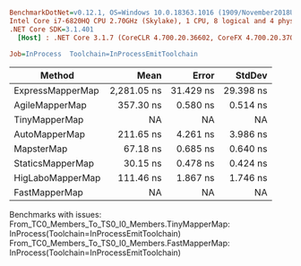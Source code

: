 ``` ini

BenchmarkDotNet=v0.12.1, OS=Windows 10.0.18363.1016 (1909/November2018Update/19H2)
Intel Core i7-6820HQ CPU 2.70GHz (Skylake), 1 CPU, 8 logical and 4 physical cores
.NET Core SDK=3.1.401
  [Host] : .NET Core 3.1.7 (CoreCLR 4.700.20.36602, CoreFX 4.700.20.37001), X64 RyuJIT

Job=InProcess  Toolchain=InProcessEmitToolchain  

```
|           Method |        Mean |     Error |    StdDev |
|----------------- |------------:|----------:|----------:|
| ExpressMapperMap | 2,281.05 ns | 31.429 ns | 29.398 ns |
|   AgileMapperMap |   357.30 ns |  0.580 ns |  0.514 ns |
|    TinyMapperMap |          NA |        NA |        NA |
|    AutoMapperMap |   211.65 ns |  4.261 ns |  3.986 ns |
|       MapsterMap |    67.18 ns |  0.685 ns |  0.640 ns |
|     StaticsMapperMap |    30.15 ns |  0.478 ns |  0.424 ns |
| HigLaboMapperMap |   111.46 ns |  1.867 ns |  1.746 ns |
|    FastMapperMap |          NA |        NA |        NA |

Benchmarks with issues:
  From_TC0_Members_To_TS0_I0_Members.TinyMapperMap: InProcess(Toolchain=InProcessEmitToolchain)
  From_TC0_Members_To_TS0_I0_Members.FastMapperMap: InProcess(Toolchain=InProcessEmitToolchain)
